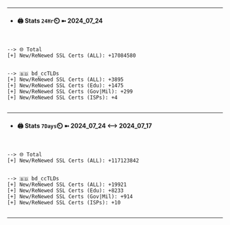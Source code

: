 

---
- #### 🖨️ **Stats** `24Hr`⏲️ ➼ 2024_07_24
```console


--> 🌐 Total
[+] New/ReNewed SSL Certs (ALL): +17084580


--> 🇧🇩 bd_ccTLDs
[+] New/ReNewed SSL Certs (ALL): +3895
[+] New/ReNewed SSL Certs (Edu): +1475
[+] New/ReNewed SSL Certs (Gov|Mil): +299
[+] New/ReNewed SSL Certs (ISPs): +4


```

---
- #### 🖨️ **Stats** `7Days`⏲️ ➼ 2024_07_24 <--> 2024_07_17
```console


--> 🌐 Total
[+] New/ReNewed SSL Certs (ALL): +117123842


--> 🇧🇩 bd_ccTLDs
[+] New/ReNewed SSL Certs (ALL): +19921
[+] New/ReNewed SSL Certs (Edu): +8233
[+] New/ReNewed SSL Certs (Gov|Mil): +914
[+] New/ReNewed SSL Certs (ISPs): +10


```

---


